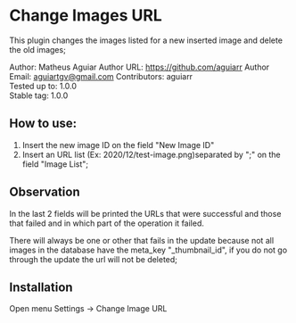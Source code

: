 # Change Images URL
This plugin changes the images listed for a new inserted image and delete the old images;

Author: Matheus Aguiar
Author URL: https://github.com/aguiarr
Author Email: aguiartgv@gmail.com
Contributors: aguiarr  
Tested up to: 1.0.0  
Stable tag: 1.0.0  

## How to use:

1. Insert the new image ID on the field "New Image ID"
2. Insert an URL list (Ex: 2020/12/test-image.png)separated by ";" on the field "Image List";

## Observation

In the last 2 fields will be printed the URLs that were successful and those that failed and in which part of the operation it failed.

There will always be one or other that fails in the update because not all images in the database have the meta_key "_thumbnail_id", if you do not go through the update the url will not be deleted;

## Installation

Open menu Settings -> Change Image URL

